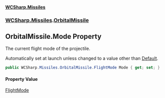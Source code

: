 #### [WCSharp\.Missiles](README.md 'README')
### [WCSharp\.Missiles](WCSharp.Missiles.md 'WCSharp\.Missiles').[OrbitalMissile](WCSharp.Missiles.OrbitalMissile.md 'WCSharp\.Missiles\.OrbitalMissile')

## OrbitalMissile\.Mode Property

The current flight mode of the projectile\.

Automatically set at launch unless changed to a value other than [Default](WCSharp.Missiles.OrbitalMissile.FlightMode.md#WCSharp.Missiles.OrbitalMissile.FlightMode.Default 'WCSharp\.Missiles\.OrbitalMissile\.FlightMode\.Default').

```csharp
public WCSharp.Missiles.OrbitalMissile.FlightMode Mode { get; set; }
```

#### Property Value
[FlightMode](WCSharp.Missiles.OrbitalMissile.FlightMode.md 'WCSharp\.Missiles\.OrbitalMissile\.FlightMode')